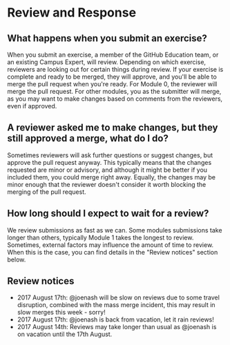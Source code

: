 # Review and Response

## What happens when you submit an exercise?

When you submit an exercise, a member of the GitHub Education team, or an existing Campus Expert, will review. Depending on which exercise, reviewers are looking out for certain things during review. If your exercise is complete and ready to be merged, they will approve, and you'll be able to merge the pull request when you're ready. For Module 0, the reviewer will merge the pull request. For other modules, you as the submitter will merge, as you may want to make changes based on comments from the reviewers, even if approved.

## A reviewer asked me to make changes, but they still approved a merge, what do I do?

Sometimes reviewers will ask further questions or suggest changes, but approve the pull request anyway. This typically means that the changes requested are minor or advisory, and although it might be better if you included them, you could merge right away. Equally, the changes may be minor enough that the reviewer doesn't consider it worth blocking the merging of the pull request.

## How long should I expect to wait for a review?

We review submissions as fast as we can. Some modules submissions take longer than others, typically Module 1 takes the longest to review. Sometimes, external factors may influence the amount of time to review. When this is the case, you can find details in the "Review notices" section below.

## Review notices

- 2017 August 17th: @joenash will be slow on reviews due to some travel disruption, combined with the mass merge incident, this may result in slow merges this week - sorry! 
- 2017 August 17th: @joenash is back from vacation, let it rain reviews! 
- 2017 August 14th: Reviews may take longer than usual as @joenash is on vacation until the 17th August.
